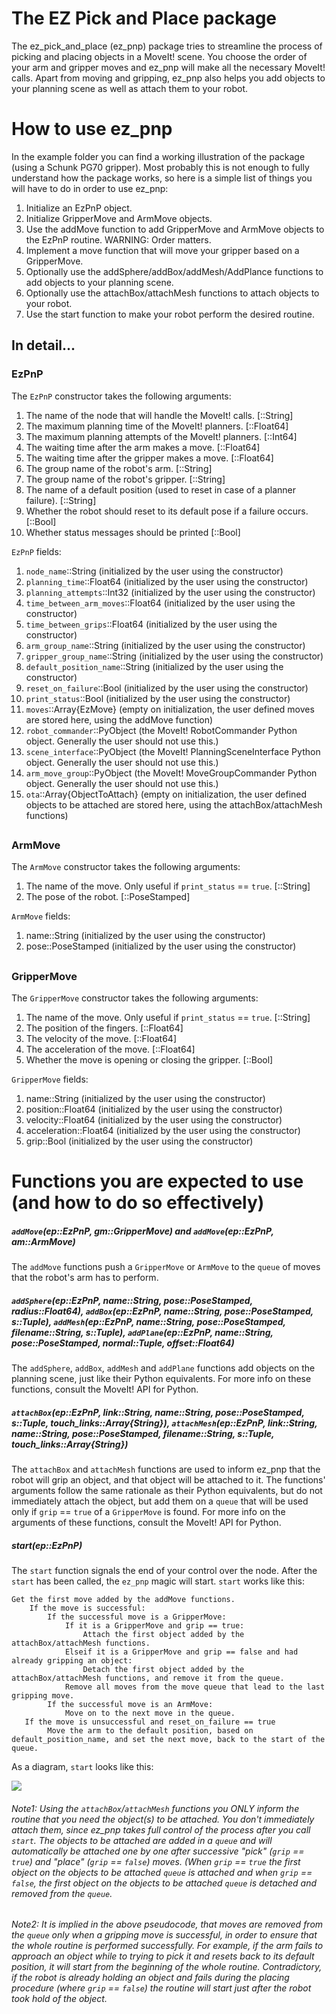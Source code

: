 # The EZ Pick and Place package
The ez_pick_and_place (ez_pnp) package tries to streamline the process of picking and placing objects in a MoveIt! scene. You choose the order of your arm and gripper moves and ez_pnp will make all the necessary MoveIt! calls. Apart from moving and gripping, ez_pnp also helps you add objects to your planning scene as well as attach them to your robot.

# How to use ez_pnp

In the example folder you can find a working illustration of the package (using a Schunk PG70 gripper). Most probably this is not enough to fully understand how the package works, so here is a simple list of things you will have to do in order to use ez_pnp:

1. Initialize an EzPnP object.
2. Initialize GripperMove and ArmMove objects. 
3. Use the addMove function to add GripperMove and ArmMove objects to the EzPnP routine. WARNING: Order matters.
4. Implement a move function that will move your gripper based on a GripperMove.
5. Optionally use the addSphere/addBox/addMesh/AddPlance functions to add objects to your planning scene.
6. Optionally use the attachBox/attachMesh functions to attach objects to your robot.
7. Use the start function to make your robot perform the desired routine.

##

## In detail...
### EzPnP
The `EzPnP` constructor takes the following arguments:

1. The name of the node that will handle the MoveIt! calls. [::String]
2. The maximum planning time of the MoveIt! planners. [::Float64]
3. The maximum planning attempts of the MoveIt! planners. [::Int64]
4. The waiting time after the arm makes a move. [::Float64]
5. The waiting time after the gripper makes a move. [::Float64]
6. The group name of the robot's arm. [::String]
7. The group name of the robot's gripper. [::String]
8. The name of a default position (used to reset in case of a planner failure). [::String]
9. Whether the robot should reset to its default pose if a failure occurs. [::Bool]
10. Whether status messages should be printed [::Bool]

`EzPnP` fields:

1. `node_name`::String (initialized by the user using the constructor)
2. `planning_time`::Float64 (initialized by the user using the constructor)
3. `planning_attempts`::Int32 (initialized by the user using the constructor)
4. `time_between_arm_moves`::Float64 (initialized by the user using the constructor)
5. `time_between_grips`::Float64 (initialized by the user using the constructor)
6. `arm_group_name`::String (initialized by the user using the constructor)
7. `gripper_group_name`::String (initialized by the user using the constructor)
8. `default_position_name`::String (initialized by the user using the constructor)
9. `reset_on_failure`::Bool (initialized by the user using the constructor)
10. `print_status`::Bool (initialized by the user using the constructor)
11. `moves`::Array{EzMove} (empty on initialization, the user defined moves are stored here, using the addMove function)
12. `robot_commander`::PyObject (the MoveIt! RobotCommander Python object. Generally the user should not use this.)
13. `scene_interface`::PyObject (the MoveIt! PlanningSceneInterface Python object. Generally the user should not use this.)
14. `arm_move_group`::PyObject (the MoveIt! MoveGroupCommander Python object. Generally the user should not use this.)
15. `ota`::Array{ObjectToAttach} (empty on initialization, the user defined objects to be attached are stored here, using the attachBox/attachMesh functions)
##
### ArmMove
The `ArmMove` constructor takes the following arguments:

1. The name of the move. Only useful if `print_status` == `true`. [::String]
2. The pose of the robot. [::PoseStamped]

`ArmMove` fields:

1. name::String (initialized by the user using the constructor)
2. pose::PoseStamped (initialized by the user using the constructor)
##
### GripperMove
The `GripperMove` constructor takes the following arguments:

1. The name of the move. Only useful if `print_status` == `true`. [::String]
2. The position of the fingers. [::Float64]
3. The velocity of the move. [::Float64]
4. The acceleration of the move. [::Float64]
5. Whether the move is opening or closing the gripper. [::Bool]

`GripperMove` fields:

1. name::String (initialized by the user using the constructor)
2. position::Float64 (initialized by the user using the constructor)
3. velocity::Float64 (initialized by the user using the constructor)
4. acceleration::Float64 (initialized by the user using the constructor)
5. grip::Bool (initialized by the user using the constructor)

##
# Functions you are expected to use (and how to do so effectively)

##### `addMove`(ep::EzPnP, gm::GripperMove) and `addMove`(ep::EzPnP, am::ArmMove)
The `addMove` functions push a `GripperMove` or `ArmMove` to the `queue` of moves that the robot's arm has to perform.

##### `addSphere`(ep::EzPnP, name::String, pose::PoseStamped, radius::Float64), `addBox`(ep::EzPnP, name::String, pose::PoseStamped, s::Tuple), `addMesh`(ep::EzPnP, name::String, pose::PoseStamped, filename::String, s::Tuple), `addPlane`(ep::EzPnP, name::String, pose::PoseStamped, normal::Tuple, offset::Float64)

The `addSphere`, `addBox`, `addMesh` and `addPlane` functions add objects on the planning scene, just like their Python equivalents. For more info on these functions, consult the MoveIt! API for Python.

##### `attachBox`(ep::EzPnP, link::String, name::String, pose::PoseStamped, s::Tuple, touch_links::Array{String}), `attachMesh`(ep::EzPnP, link::String, name::String, pose::PoseStamped, filename::String, s::Tuple, touch_links::Array{String})

The `attachBox` and `attachMesh` functions are used to inform ez_pnp that the robot will grip an object, and that object will be attached to it. The functions' arguments follow the same rationale as their Python equivalents, but do not immediately attach the object, but add them on a `queue` that will be used only if `grip` == `true` of a `GripperMove` is found. For more info on the arguments of these functions, consult the MoveIt! API for Python.

##### start(ep::EzPnP)

The `start` function signals the end of your control over the node. After the `start` has been called, the `ez_pnp` magic will start. `start` works like this:

```
Get the first move added by the addMove functions.
    If the move is successful:
        If the successful move is a GripperMove:
            If it is a GripperMove and grip == true:
                Attach the first object added by the attachBox/attachMesh functions.
            Elseif it is a GripperMove and grip == false and had already gripping an object:
                Detach the first object added by the attachBox/attachMesh functions, and remove it from the queue.
            Remove all moves from the move queue that lead to the last gripping move.
        If the successful move is an ArmMove:
            Move on to the next move in the queue.
   If the move is unsuccessful and reset_on_failure == true
        Move the arm to the default position, based on default_position_name, and set the next move, back to the start of the queue.
```

As a diagram, `start` looks like this:

<img src="https://raw.githubusercontent.com/gstavrinos/ez_pick_and_place/master/doc/algo.png">

###### Note1: Using the `attachBox`/`attachMesh` functions you ONLY inform the routine that you need the object(s) to be attached. You don't immediately attach them, since ez_pnp takes full control of the process after you call `start`. The objects to be attached are added in a `queue` and will automatically be attached one by one after successive "pick" (`grip` == `true`) and "place" (`grip` == `false`) moves. (When `grip` == `true` the first object on the objects to be attached `queue` is attached and when `grip` == `false`, the first object on the objects to be attached `queue` is detached and removed from the `queue`.


###### Note2: It is implied in the above pseudocode, that moves are removed from the `queue` only when a gripping move is successful, in order to ensure that the whole routine is performed successfully. For example, if the arm fails to approach an object while to trying to pick it and resets back to its default position, it will start from the beginning of the whole routine. Contradictory, if the robot is already holding an object and fails during the placing procedure (where `grip` == `false`) the routine will start just after the robot took hold of the object.




